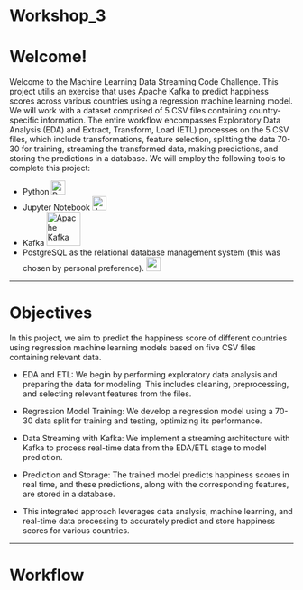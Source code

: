 # Workshop_3
# Welcome!
Welcome to the Machine Learning Data Streaming Code Challenge. This project utilis an exercise that uses Apache Kafka to predict happiness scores across various countries using a regression machine learning model. We will work with a dataset comprised of 5 CSV files containing country-specific information. The entire workflow encompasses Exploratory Data Analysis (EDA) and Extract, Transform, Load (ETL) processes on the 5 CSV files, which include transformations, feature selection, splitting the data 70-30 for training, streaming the transformed data, making predictions, and storing the predictions in a database. We will employ the following tools to complete this project: 
- Python <img src="https://camo.githubusercontent.com/10b1bd6838c581f883d95518a336eea6613b96a55f8b29f7391108633d28c5de/68747470733a2f2f63646e2d69636f6e732d706e672e666c617469636f6e2e636f6d2f3132382f333039382f333039383039302e706e67" alt="Python" width="25"/>
- Jupyter Notebook <img src="https://camo.githubusercontent.com/b077d57822f5450d766a915fd5e97d4f7f0928a0ab6a9d65fc53315bd40b1cbb/68747470733a2f2f75706c6f61642e77696b696d656469612e6f72672f77696b6970656469612f636f6d6d6f6e732f7468756d622f332f33382f4a7570797465725f6c6f676f2e7376672f38383370782d4a7570797465725f6c6f676f2e7376672e706e67" alt="Jupyter Notebook" width="25"/>
- Kafka <img src="https://www.striim.com/wp-content/themes/striim2022/images/connectors_icons/white/kafka.png" alt="Apache Kafka" width="60"/>
- PostgreSQL as the relational database management system (this was chosen by personal preference). <img src="https://camo.githubusercontent.com/da57f50ec8a976bd0704ad504559e1a0ae6f70398a927b1438560c806a45b012/68747470733a2f2f63646e2d69636f6e732d706e672e666c617469636f6e2e636f6d2f3132382f353936382f353936383334322e706e67" width="25"/>
---
# Objectives
In this project, we aim to predict the happiness score of different countries using regression machine learning models based on five CSV files containing relevant data.

- EDA and ETL: We begin by performing exploratory data analysis and preparing the data for modeling. This includes cleaning, preprocessing, and selecting relevant features from the files.

- Regression Model Training: We develop a regression model using a 70-30 data split for training and testing, optimizing its performance.

- Data Streaming with Kafka: We implement a streaming architecture with Kafka to process real-time data from the EDA/ETL stage to model prediction.

- Prediction and Storage: The trained model predicts happiness scores in real time, and these predictions, along with the corresponding features, are stored in a database.

- This integrated approach leverages data analysis, machine learning, and real-time data processing to accurately predict and store happiness scores for various countries.

---
# Workflow

